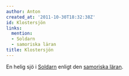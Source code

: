 ```yaml
---
author: Anton
created_at: '2011-10-30T18:32:38Z'
id: Klostersjön
links:
  mention:
  - Soldarn
  - samoriska läran
title: Klostersjön
---
```


En helig sjö i [Soldarn] enligt den [samoriska läran].

  [Soldarn]: Soldarn
  [samoriska läran]: samoriska_läran

